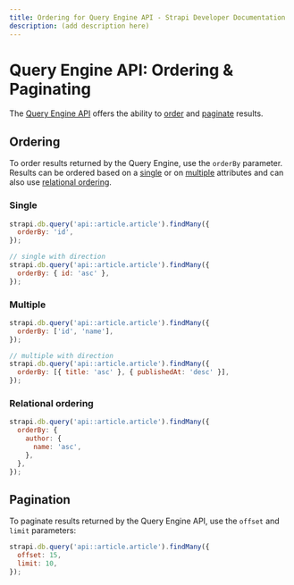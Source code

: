 ```yaml
---
title: Ordering for Query Engine API - Strapi Developer Documentation
description: (add description here)
---
```

<!-- TODO: update SEO tags -->

# Query Engine API: Ordering & Paginating

The [Query Engine API](/developer-docs/latest/developer-resources/database-apis-reference/query-engine-api.md) offers the ability to [order](#ordering) and [paginate](#pagination) results.

## Ordering

To order results returned by the Query Engine, use the `orderBy` parameter. Results can be ordered based on a [single](#single) or on [multiple](#multiple) attributes and can also use [relational ordering](#relational-ordering).

### Single

```js
strapi.db.query('api::article.article').findMany({
  orderBy: 'id',
});

// single with direction
strapi.db.query('api::article.article').findMany({
  orderBy: { id: 'asc' },
});
```

### Multiple

```js
strapi.db.query('api::article.article').findMany({
  orderBy: ['id', 'name'],
});

// multiple with direction
strapi.db.query('api::article.article').findMany({
  orderBy: [{ title: 'asc' }, { publishedAt: 'desc' }],
});
```

### Relational ordering

```js
strapi.db.query('api::article.article').findMany({
  orderBy: {
    author: {
      name: 'asc',
    },
  },
});
```

## Pagination

To paginate results returned by the Query Engine API, use the `offset` and `limit` parameters:

```js
strapi.db.query('api::article.article').findMany({
  offset: 15, 
  limit: 10,
});
```
